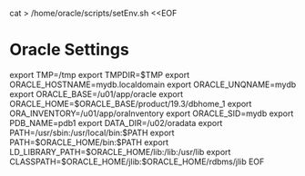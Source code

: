 cat > /home/oracle/scripts/setEnv.sh <<EOF
# Oracle Settings
export TMP=/tmp
export TMPDIR=\$TMP
export ORACLE_HOSTNAME=mydb.localdomain
export ORACLE_UNQNAME=mydb
export ORACLE_BASE=/u01/app/oracle
export ORACLE_HOME=\$ORACLE_BASE/product/19.3/dbhome_1
export ORA_INVENTORY=/u01/app/oraInventory
export ORACLE_SID=mydb
export PDB_NAME=pdb1
export DATA_DIR=/u02/oradata
export PATH=/usr/sbin:/usr/local/bin:\$PATH
export PATH=\$ORACLE_HOME/bin:\$PATH
export LD_LIBRARY_PATH=\$ORACLE_HOME/lib:/lib:/usr/lib
export CLASSPATH=\$ORACLE_HOME/jlib:\$ORACLE_HOME/rdbms/jlib
EOF
